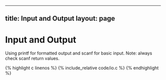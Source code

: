 
---
title: Input and Output
layout: page
---

# Input and Output

Using printf for formatted output and scanf for basic input. Note: always check scanf return values.

{% highlight c linenos %}
{% include_relative code/io.c %}
{% endhighlight %}
